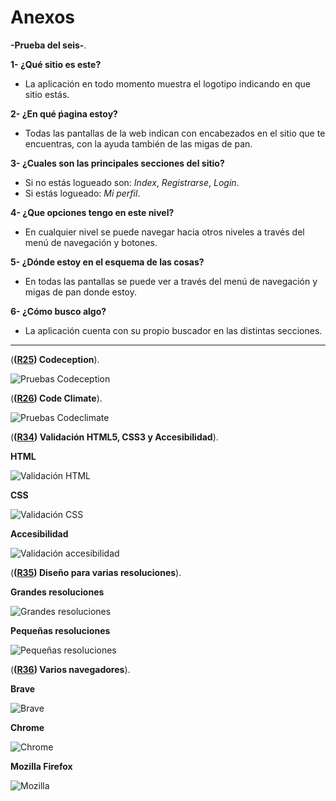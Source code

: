# Anexos

**-Prueba del seis-**.

**1- ¿Qué sitio es este?**
- La aplicación en todo momento muestra el logotipo indicando en que sitio estás.

**2- ¿En qué ṕagina estoy?**
- Todas las pantallas de la web indican con encabezados en el sitio que te encuentras, con la ayuda también de las migas de pan.

**3- ¿Cuales son las principales secciones del sitio?**
- Si no estás logueado son: *Index*, *Registrarse*, *Login*.
- Si estás logueado: *Mi perfil*.

**4- ¿Que opciones tengo en este nivel?**
- En cualquier nivel se puede navegar hacia otros niveles a través del menú de navegación y botones.

**5- ¿Dónde estoy en el esquema de las cosas?**
- En todas las pantallas se puede ver a través del menú de navegación y migas de pan donde estoy.

**6- ¿Cómo busco algo?**
- La aplicación cuenta con su propio buscador en las distintas secciones.

---

(**([R25](https://github.com/Miguetto/orientat/issues/25)) Codeception**).

![Pruebas Codeception](images/anexos/codeception.png)

(**([R26](https://github.com/Miguetto/orientat/issues/26)) Code Climate**).

![Pruebas Codeclimate](images/anexos/codeclimate.png)

(**([R34](https://github.com/Miguetto/orientat/issues/34)) Validación HTML5, CSS3 y Accesibilidad**).

**HTML**

![Validación HTML](images/anexos/validacionhtml.png)

**CSS**

![Validación CSS](images/anexos/validacioncss.png)

**Accesibilidad**

![Validación accesibilidad](images/anexos/validacionacc.png)

(**([R35](https://github.com/Miguetto/orientat/issues/35)) Diseño para varias resoluciones**).

**Grandes resoluciones**

![Grandes resoluciones](images/anexos/gr.png)

**Pequeñas resoluciones**

![Pequeñas resoluciones](images/anexos/pr.png)


(**([R36](https://github.com/Miguetto/orientat/issues/36)) Varios navegadores**).

**Brave**

![Brave](images/anexos/brave.png)

**Chrome**

![Chrome](images/anexos/chrome.png)

**Mozilla Firefox**

![Mozilla](images/anexos/firefox.png)












